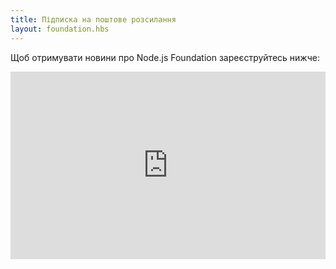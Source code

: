 ```yaml
---
title: Підписка на поштове розсилання
layout: foundation.hbs
---
```


Щоб отримувати новини про Node.js Foundation зареєструйтесь нижче:

<iframe src="https://go.pardot.com/l/6342/2015-09-15/2sgqpp" width="100%" height="300" type="text/html" frameborder="0" allowTransparency="true" style="border: 0"></iframe>
